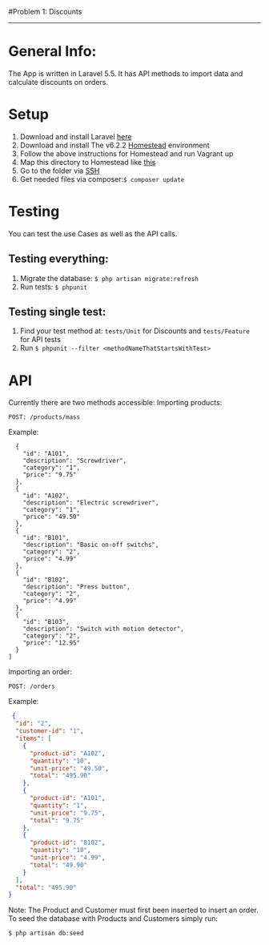#Problem 1: Discounts


----------

General Info:
=============

The App is written in Laravel 5.5. It has API methods to import data and calculate
discounts on orders.

Setup
=====

 1. Download and install Laravel [here](https://laravel.com/docs/5.5)
 2. Download and install The v6.2.2 [Homestead](https://laravel.com/docs/5.5/homestead) environment
 3. Follow the above instructions for Homestead and run Vagrant up
 4. Map this directory to Homestead like [this](https://laravel.com/docs/5.5/homestead#configuring-homestead)
 5. Go to the folder via [SSH](https://laravel.com/docs/5.5/homestead#connecting-via-ssh)
 6. Get needed files via composer:`$ composer update`
 
 

Testing
=======

You can test the use Cases as well as the API calls.

Testing everything:
-------------------

 1. Migrate the database: `$ php artisan migrate:refresh`
 2. Run tests: `$ phpunit`

Testing single test:
--------------------

 1. Find your test method at: `tests/Unit` for Discounts and `tests/Feature` for API tests
 2. Run `$ phpunit --filter <methodNameThatStartsWithTest>`

API
===
Currently there are two methods accessible:
Importing products:

    POST: /products/mass
   Example:
```json[
  {
    "id": "A101",
    "description": "Screwdriver",
    "category": "1",
    "price": "9.75"
  },
  {
    "id": "A102",
    "description": "Electric screwdriver",
    "category": "1",
    "price": "49.50"
  },
  {
    "id": "B101",
    "description": "Basic on-off switchs",
    "category": "2",
    "price": "4.99"
  },
  {
    "id": "B102",
    "description": "Press button",
    "category": "2",
    "price": "4.99"
  },
  {
    "id": "B103",
    "description": "Switch with motion detector",
    "category": "2",
    "price": "12.95"
  }
]
```
Importing an order:

    POST: /orders
 Example:
```json
 {
  "id": "2",
  "customer-id": "1",
  "items": [
    {
      "product-id": "A102",
      "quantity": "10",
      "unit-price": "49.50",
      "total": "495.90"
    },
    {
      "product-id": "A101",
      "quantity": "1",
      "unit-price": "9.75",
      "total": "9.75"
    },
    {
      "product-id": "B102",
      "quantity": "10",
      "unit-price": "4.99",
      "total": "49.90"
    }
  ],
  "total": "495.90"
}
```
Note: The Product and Customer must first been inserted to insert an order.
To seed the database with Products and Customers simply run:

    $ php artisan db:seed